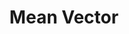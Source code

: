 ---
word: "true"

title: "Mean Vector"

categories: ['']

tags: ['Mean', 'Vector']

arwords: 'متجه المتوسط'

arexps: []

enwords: ['Mean Vector']

enexps: []

arlexicons: 'و'

enlexicons: 'M'

authors: ['Ruqayya Roshdy']

translators: ['X']

citations: 'تطبيقات أساسية في المعالجة الآلية للغة العربية'

sources: 'مركز الملك عبدالله بن عبدالعزيز الدولي لخدمة اللغة العربية'

slug: ""
---